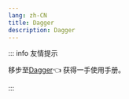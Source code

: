 ```yaml
---
lang: zh-CN
title: Dagger
description: Dagger
---
```


::: info 友情提示

移步至[Dagger](https://dagger.dev)👈 获得一手使用手册。

:::

